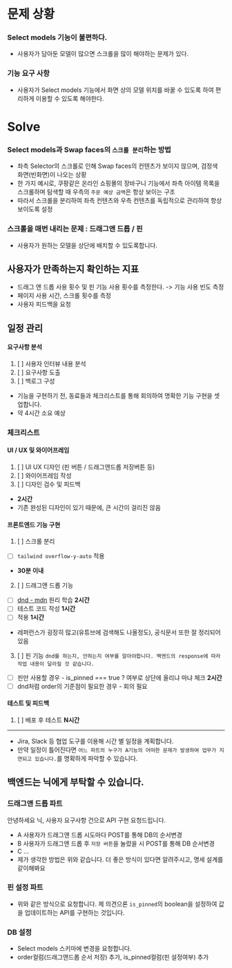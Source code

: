 # 문제 상황
### Select models 기능이 불편하다.
- 사용자가 담아둔 모델이 많으면 스크롤을 많이 해야하는 문제가 있다.
### 기능 요구 사항
- 사용자가 Select models 기능에서 화면 상의 모델 위치를 바꿀 수 있도록 하여 편리하게 이용할 수 있도록 해야한다.

# Solve

### Select models과 Swap faces의 `스크롤 분리`하는 방법
- 좌측 Selector의 스크롤로 인해 Swap faces의 컨텐츠가 보이지 않으며, 검정색 화면(빈화면)이 나오는 상황
- 한 가지 예시로, 쿠팡같은 온라인 쇼핑몰의 장바구니 기능에서 좌측 아이템 목록을 스크롤하며 탐색할 때 우측의 `주문 예상 금액`은 항상 보이는 구조 </br>
- 따라서 스크롤을 분리하여 좌측 컨텐츠와 우측 컨텐츠를 독립적으로 관리하여 항상 보이도록 설정

### 스크롤을 매번 내리는 문제 : 드래그앤 드롭 / 핀
- 사용자가 원하는 모델을 상단에 배치할 수 있도록합니다.

## 사용자가 만족하는지 확인하는 지표
- 드래그 앤 드롭 사용 횟수 및 핀 기능 사용 횟수를 측정한다. -> 기능 사용 빈도 측정
- 페이지 사용 시간, 스크롤 횟수를 측정
- 사용자 피드백을 요청

## 일정 관리
#### 요구사항 분석
1. [ ] 사용자 인터뷰 내용 분석
2. [ ] 요구사항 도출 
3. [ ] 백로그 구성
- 기능을 구현하기 전, 동료들과 체크리스트를 통해 회의하여 명확한 기능 구현을 셋업합니다.
- 약 4시간 소요 예상
### 체크리스트

#### UI / UX 및 와이어프레임
1. [ ] UI UX 디자인 (핀 버튼 / 드래그앤드롭 저장버튼 등)
2. [ ] 와이어프레임 작성
3. [ ] 디자인 검수 및 피드백
- **2시간**
- 기존 완성된 디자인이 있기 때문에, 큰 시간이 걸리진 않음

#### 프론트엔드 기능 구현
1. [ ] 스크롤 분리
- [ ] `tailwind overflow-y-auto` 적용
- **30분 이내**
2. [ ] 드래그앤 드롭 기능
- [ ] [dnd - mdn](https://developer.mozilla.org/ko/docs/Web/API/HTML_Drag_and_Drop_API) 원리 학습 **2시간**
- [ ] 테스트 코드 작성 **1시간**
- [ ] 적용 **1시간**
- 레퍼런스가 굉장히 많고(유튜브에 검색해도 나올정도), 공식문서 또한 잘 정리되어 있음
3. [ ] 핀 기능 `dnd를 하는지, 안하는지 여부를 알아야합니다. 백엔드의 response에 따라 작업 내용이 달라질 것 같습니다.`
- [ ] 핀만 사용할 경우 - is_pinned === true ? 여부로 상단에 올리냐 마냐 체크 **2시간**
- [ ] dnd처럼 order의 기준점이 필요한 경우 - 회의 필요

#### 테스트 및 피드백
1. [ ] 배포 후 테스트
**N시간**
---
- Jira, Slack 등 협업 도구를 이용해 시간 별 일정을 계획합니다.
- 만약 일정이 틀어진다면 `어느 파트의 누구가 A기능의 어떠한 문제가 발생하여 업무가 지연되고 있습니다.`를 명확하게 파악할 수 있습니다.

## 백엔드는 닉에게 부탁할 수 있습니다.
### 드래그앤 드롭 파트
안녕하세요 닉, 사용자 요구사항 건으로 API 구현 요청드립니다.
- A 사용자가 드래그앤 드롭 시도마다 POST를 통해 DB의 순서변경
- B 사용자가 드래그앤 드롭 후 `저장 버튼`을 눌렀을 시 POST를 통해 DB 순서변경
- C ...
- 제가 생각한 방법은 위와 같습니다. 더 좋은 방식이 있다면 알려주시고, 명세 설계를 같이해봐요
### 핀 설정 파트
- 위와 같은 방식으로 요청합니다. 제 의견으론 `is_pinned`의 boolean을 설정하여 값을 업데이트하는 API를 구현하는 것입니다.
### DB 설정
- Select models 스키마에 변경을 요청합니다.
- order컬럼(드래그앤드롭 순서 저장) 추가, is_pinned컬럼(핀 설정여부) 추가